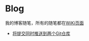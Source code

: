 # Blog
我的博客随笔，所有的随笔都在[WiKi页面](https://github.com/izhangzhihao/Blog/wiki)

* [将提交同时推送到两个Git仓库](https://github.com/izhangzhihao/Blog/wiki/%E5%B0%86%E6%8F%90%E4%BA%A4%E5%90%8C%E6%97%B6%E6%8E%A8%E9%80%81%E5%88%B0%E4%B8%A4%E4%B8%AAGit%E4%BB%93%E5%BA%93)
